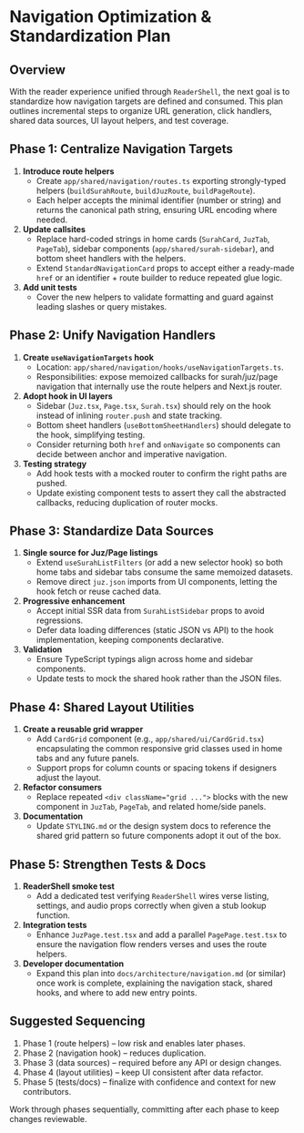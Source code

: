 # Navigation Optimization & Standardization Plan

## Overview

With the reader experience unified through `ReaderShell`, the next goal is to standardize how navigation targets are defined and consumed. This plan outlines incremental steps to organize URL generation, click handlers, shared data sources, UI layout helpers, and test coverage.

## Phase 1: Centralize Navigation Targets

1. **Introduce route helpers**
   - Create `app/shared/navigation/routes.ts` exporting strongly-typed helpers (`buildSurahRoute`, `buildJuzRoute`, `buildPageRoute`).
   - Each helper accepts the minimal identifier (number or string) and returns the canonical path string, ensuring URL encoding where needed.
2. **Update callsites**
   - Replace hard-coded strings in home cards (`SurahCard`, `JuzTab`, `PageTab`), sidebar components (`app/shared/surah-sidebar`), and bottom sheet handlers with the helpers.
   - Extend `StandardNavigationCard` props to accept either a ready-made `href` or an identifier + route builder to reduce repeated glue logic.
3. **Add unit tests**
   - Cover the new helpers to validate formatting and guard against leading slashes or query mistakes.

## Phase 2: Unify Navigation Handlers

1. **Create `useNavigationTargets` hook**
   - Location: `app/shared/navigation/hooks/useNavigationTargets.ts`.
   - Responsibilities: expose memoized callbacks for surah/juz/page navigation that internally use the route helpers and Next.js router.
2. **Adopt hook in UI layers**
   - Sidebar (`Juz.tsx`, `Page.tsx`, `Surah.tsx`) should rely on the hook instead of inlining `router.push` and state tracking.
   - Bottom sheet handlers (`useBottomSheetHandlers`) should delegate to the hook, simplifying testing.
   - Consider returning both `href` and `onNavigate` so components can decide between anchor and imperative navigation.
3. **Testing strategy**
   - Add hook tests with a mocked router to confirm the right paths are pushed.
   - Update existing component tests to assert they call the abstracted callbacks, reducing duplication of router mocks.

## Phase 3: Standardize Data Sources

1. **Single source for Juz/Page listings**
   - Extend `useSurahListFilters` (or add a new selector hook) so both home tabs and sidebar tabs consume the same memoized datasets.
   - Remove direct `juz.json` imports from UI components, letting the hook fetch or reuse cached data.
2. **Progressive enhancement**
   - Accept initial SSR data from `SurahListSidebar` props to avoid regressions.
   - Defer data loading differences (static JSON vs API) to the hook implementation, keeping components declarative.
3. **Validation**
   - Ensure TypeScript typings align across home and sidebar components.
   - Update tests to mock the shared hook rather than the JSON files.

## Phase 4: Shared Layout Utilities

1. **Create a reusable grid wrapper**
   - Add `CardGrid` component (e.g., `app/shared/ui/CardGrid.tsx`) encapsulating the common responsive grid classes used in home tabs and any future panels.
   - Support props for column counts or spacing tokens if designers adjust the layout.
2. **Refactor consumers**
   - Replace repeated `<div className="grid ...">` blocks with the new component in `JuzTab`, `PageTab`, and related home/side panels.
3. **Documentation**
   - Update `STYLING.md` or the design system docs to reference the shared grid pattern so future components adopt it out of the box.

## Phase 5: Strengthen Tests & Docs

1. **ReaderShell smoke test**
   - Add a dedicated test verifying `ReaderShell` wires verse listing, settings, and audio props correctly when given a stub lookup function.
2. **Integration tests**
   - Enhance `JuzPage.test.tsx` and add a parallel `PagePage.test.tsx` to ensure the navigation flow renders verses and uses the route helpers.
3. **Developer documentation**
   - Expand this plan into `docs/architecture/navigation.md` (or similar) once work is complete, explaining the navigation stack, shared hooks, and where to add new entry points.

## Suggested Sequencing

1. Phase 1 (route helpers) – low risk and enables later phases.
2. Phase 2 (navigation hook) – reduces duplication.
3. Phase 3 (data sources) – required before any API or design changes.
4. Phase 4 (layout utilities) – keep UI consistent after data refactor.
5. Phase 5 (tests/docs) – finalize with confidence and context for new contributors.

Work through phases sequentially, committing after each phase to keep changes reviewable.
